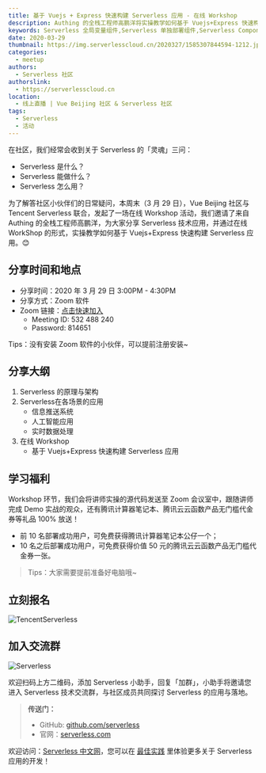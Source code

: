 ```yaml
---
title: 基于 Vuejs + Express 快速构建 Serverless 应用 - 在线 Workshop
description: Authing 的全栈工程师高鹏洋将实操教学如何基于 Vuejs+Express 快速构建 Serverless 应用
keywords: Serverless 全局变量组件,Serverless 单独部署组件,Serverless Component
date: 2020-03-29
thumbnail: https://img.serverlesscloud.cn/2020327/1585307844594-1212.jpg
categories:
  - meetup
authors:
  - Serverless 社区
authorslink:
  - https://serverlesscloud.cn
location: 
  - 线上直播 | Vue Beijing 社区 & Serverless 社区
tags:
  - Serverless
  - 活动  
---
```


在社区，我们经常会收到关于 Serverless 的「灵魂」三问：

- Serverless 是什么？
- Serverless 能做什么？
- Serverless 怎么用？

为了解答社区小伙伴们的日常疑问，本周末（3 月 29 日），Vue Beijing 社区与 Tencent Serverless 联合，发起了一场在线 Workshop 活动，我们邀请了来自 Authing 的全栈工程师高鹏洋，为大家分享 Serverless 技术应用，并通过在线 WorkShop 的形式，实操教学如何基于 Vuejs+Express 快速构建 Serverless 应用。😊

## 分享时间和地点

- 分享时间：2020 年 3 月 29 日 3:00PM - 4:30PM
- 分享方式：Zoom 软件
- Zoom 链接：[点击快速加入](https://zoom.com.cn/j/532488240?pwd=eURjdFptVXh2NVBBREd5Wm9QM3ZoUT09)
    - Meeting ID: 532 488 240
    - Password: 814651

Tips：没有安装 Zoom 软件的小伙伴，可以提前注册安装~


## 分享大纲

1. Serverless 的原理与架构
2. Serverless在各场景的应用
   - 信息推送系统
   - 人工智能应用
   - 实时数据处理
3. 在线 Workshop
   -   基于 Vuejs+Express 快速构建 Serverless 应用

## 学习福利

Workshop 环节，我们会将讲师实操的源代码发送至 Zoom 会议室中，跟随讲师完成 Demo 实战的观众，还有腾讯计算器笔记本、腾讯云云函数产品无门槛代金券等礼品 100% 放送！
- 前 10 名部署成功用户，可免费获得腾讯计算器笔记本公仔一个；
- 10 名之后部署成功用户，可免费获得价值 50 元的腾讯云云函数产品无门槛代金券一张。

> Tips：大家需要提前准备好电脑哦~

## 立刻报名

![TencentServerless](https://img.serverlesscloud.cn/2020326/1585217328312-d0e19f7d2f09126ede237177672edf6.jpg)

## 加入交流群

![Serverless](https://img.serverlesscloud.cn/2020326/1585217598101-%E5%BE%AE%E4%BF%A1%E5%9B%BE%E7%89%87_20190617222105.jpg)

欢迎扫码上方二维码，添加 Serverless 小助手，回复「加群」，小助手将邀请您进入 Serverless 技术交流群，与社区成员共同探讨 Serverless 的应用与落地。

> **传送门：**
>
> - GitHub: [github.com/serverless](https://github.com/serverless/serverless/blob/master/README_CN.md) 
> - 官网：[serverless.com](https://serverless.com/)

欢迎访问：[Serverless 中文网](https://serverlesscloud.cn)，您可以在 [最佳实践](https://serverlesscloud.cn/best-practice/) 里体验更多关于 Serverless 应用的开发！